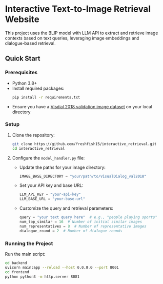 # Interactive Text-to-Image Retrieval Website


This project uses the BLIP model with LLM API to extract and retrieve image contexts based on text queries, leveraging image embeddings and dialogue-based retrieval.

## Quick Start

### Prerequisites
- Python 3.8+
- Install required packages:
  ```bash
  pip install -r requirements.txt
  ```
- Ensure you have a [Visdial 2018 validation image dataset](https://visualdialog.org/data) on your local directory


### Setup
1. Clone the repository:
   ```bash
   git clone https://github.com/freshfish15/interactive_retrieval.git
   cd interactive_retrieval
   ```

2. Configure the `model_handler.py` file:
   - Update the paths for your image directory:
     ```python
     IMAGE_BASE_DIRECTORY = "your/path/to/VisualDialog_val2018"
     ```
   - Set your API key and base URL:
     ```python
     LLM_API_KEY = "your-api-key"
     LLM_BASE_URL = "your-base-url"
     ```
   - Customize the query and retrieval parameters:
     ```python
     query = "your text query here"  # e.g., "people playing sports"
     num_top_similar = 16  # Number of initial similar images
     num_representatives = 8  # Number of representative images
     dialogue_round = 2  # Number of dialogue rounds
     ```

### Running the Project
Run the main script:
```bash
cd backend
uvicorn main:app --reload --host 0.0.0.0 --port 8001
cd frontend
python python3 -m http.server 8081
```

